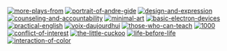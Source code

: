 [![more-plays-from](https://cloud.githubusercontent.com/assets/469438/16142450/a59ed3a2-3465-11e6-86dc-b6bd86a8b1c9.png)](https://github.com/huphtur/Daily-Affinity-Design-Graphics/raw/master/more-plays-from.afdesign)
[![portrait-of-andre-gide](https://cloud.githubusercontent.com/assets/469438/16114425/76e7cc70-33c1-11e6-82ac-06079b37751d.png)](https://github.com/huphtur/Daily-Affinity-Design-Graphics/raw/master/portrait-of-andre-gide.afdesign)
[![design-and-expression](https://cloud.githubusercontent.com/assets/469438/16069714/e8d5478c-32d0-11e6-954f-c074faaf199f.png)](https://github.com/huphtur/Daily-Affinity-Design-Graphics/raw/master/design-and-expression.afdesign)
[![counseling-and-accountability](https://cloud.githubusercontent.com/assets/469438/16034537/a792c4fc-3212-11e6-8756-31cd24731049.png)](https://github.com/huphtur/Daily-Affinity-Design-Graphics/raw/master/counseling-and-accountability.afdesign)
[![minimal-art](https://cloud.githubusercontent.com/assets/469438/16005434/8db14712-3167-11e6-9c0c-4a2a0e9f943e.png)](https://github.com/huphtur/Daily-Affinity-Design-Graphics/raw/master/minimal-art.afdesign)
[![basic-electron-devices](https://cloud.githubusercontent.com/assets/469438/15992272/4864673c-30c9-11e6-8b94-ace5bc59126e.png)](https://github.com/huphtur/Daily-Affinity-Design-Graphics/raw/master/basic-electron-devices.afdesign)
[![practical-english](https://cloud.githubusercontent.com/assets/469438/15983465/de210e78-2fa8-11e6-9b91-274c8cc6056f.png)](https://github.com/huphtur/Daily-Affinity-Design-Graphics/raw/master/practical-english.afdesign) [![voix-daujourdhui](https://cloud.githubusercontent.com/assets/469438/15956564/98af73a8-2ee9-11e6-8be5-5c1e297ea6ca.png)](https://github.com/huphtur/Daily-Affinity-Design-Graphics/raw/master/voix-daujourdhui.afdesign) [![those-who-can-teach](https://cloud.githubusercontent.com/assets/469438/15921855/d35ad652-2e24-11e6-97e9-2269196886fe.png)](https://github.com/huphtur/Daily-Affinity-Design-Graphics/raw/master/those-who-can-teach.afdesign)
[![1000](https://cloud.githubusercontent.com/assets/469438/15890354/50a287ba-2d6f-11e6-82a0-423592ac36e0.png)](https://github.com/huphtur/Daily-Affinity-Design-Graphics/raw/master/1000.afdesign)
[![conflict-of-interest](https://cloud.githubusercontent.com/assets/469438/15852873/0d56a22e-2ca3-11e6-88c2-d5e40661e65a.png)](https://github.com/huphtur/Daily-Affinity-Design-Graphics/raw/master/conflict-of-interest.afdesign)
[![the-little-cuckoo](https://cloud.githubusercontent.com/assets/469438/15818640/d60e8440-2bde-11e6-887a-e6d1fe6451e8.png)](https://github.com/huphtur/Daily-Affinity-Design-Graphics/raw/master/the-little-cuckoo.afdesign)
[![life-before-life](https://cloud.githubusercontent.com/assets/469438/15804217/c829ef6e-2b01-11e6-98bb-1761f038025f.png)](https://github.com/huphtur/Daily-Affinity-Design-Graphics/raw/master/life-before-life.afdesign) [![interaction-of-color](https://cloud.githubusercontent.com/assets/469438/15798970/22e3d3a8-2a4d-11e6-8b30-b4107a438817.png)](https://github.com/huphtur/Daily-Affinity-Design-Graphics/raw/master/interaction-of-color.afdesign)
